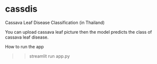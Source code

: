 # cassdis
Cassava Leaf Disease Classification (in Thailand)

You can upload cassava leaf picture then the model predicts the class of cassava leaf disease.

How to run the app <br>
 >> streamlit run app.py <br>
